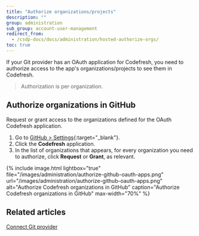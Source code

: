 ```yaml
---
title: "Authorize organizations/projects"
description: ""
group: administration
sub_group: account-user-management
redirect_from:
  - /csdp-docs/docs/administration/hosted-authorize-orgs/
toc: true
---
```


If your Git provider has an OAuth application for Codefresh, you need to authorize access to the app's organizations/projects to see them in Codefresh.
> Authorization is per organization.

## Authorize organizations in GitHub

Request or grant access to the organizations defined for the OAuth Codefresh application.

1. Go to [GitHub > Settings](https://github.com/settings/developers){:target="\_blank"}.
1. Click the **Codefresh** application. 
1. In the list of organizations that appears, for every organization you need to authorize, click **Request** or **Grant**, as relevant. 

{% include
image.html
lightbox="true"
file="/images/administration/authorize-github-oauth-apps.png"
url="/images/administration/authorize-github-oauth-apps.png"
alt="Authorize Codefresh organizations in GitHub"
caption="Authorize Codefresh organizations in GitHub"
max-width="70%"
%}

## Related articles
[Connect Git provider]({{site.baseurl}}/docs/installation/gitops/hosted-runtime/#2-connect-git-provider)
